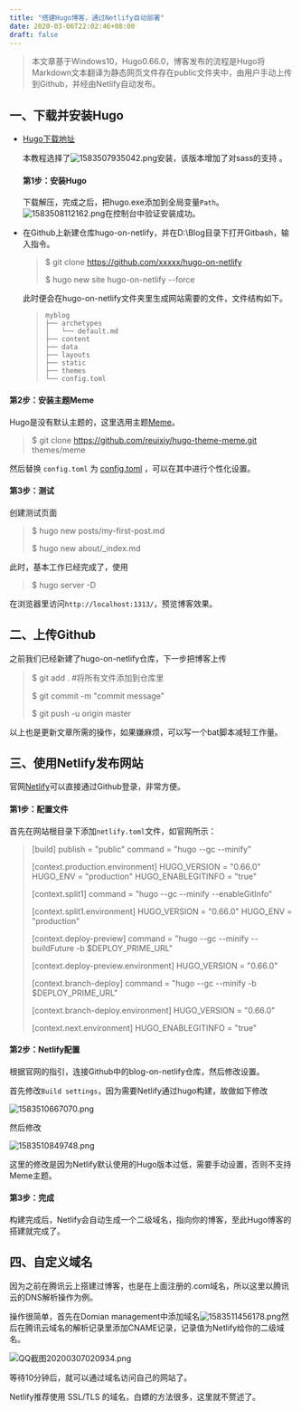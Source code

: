 ```yaml
---
title: "搭建Hugo博客，通过Netlify自动部署"
date: 2020-03-06T22:02:46+08:00
draft: false
---
```


> 本文章基于Windows10，Hugo0.66.0，博客发布的流程是Hugo将Markdown文本翻译为静态网页文件存在public文件夹中，由用户手动上传到Github，并经由Netlify自动发布。

## 一、下载并安装Hugo

- [Hugo下载地址](https://github.com/gohugoio/hugo/releases)

  本教程选择了![1583507935042.png](https://i.loli.net/2020/03/07/zT8oSZCOAib1q4J.png)安装，该版本增加了对sass的支持 。

  #### 第1步：安装Hugo

  下载解压，完成之后，把hugo.exe添加到全局变量```Path```。![1583508112162.png](https://i.loli.net/2020/03/07/LPQvA3RNwEGMJhm.png)在控制台中验证安装成功。

- 在Github上新建仓库hugo-on-netlify，并在D:\Blog目录下打开Gitbash，输入指令。

  > $ git clone  https://github.com/xxxxx/hugo-on-netlify
  >
  > $ hugo new site hugo-on-netlify --force

  此时便会在hugo-on-netlify文件夹里生成网站需要的文件，文件结构如下。

  > ```
  > myblog
  > ├── archetypes
  > │   └── default.md
  > ├── content
  > ├── data
  > ├── layouts
  > ├── static
  > ├── themes
  > └── config.toml
  > ```

#### 第2步：安装主题Meme

Hugo是没有默认主题的，这里选用主题[Meme]( https://github.com/reuixiy/hugo-theme-meme )。

> $ git clone  https://github.com/reuixiy/hugo-theme-meme.git themes/meme

然后替换 `config.toml` 为 [config.toml]( https://github.com/reuixiy/hugo-theme-meme/blob/master/config-examples/zh-cn/config.toml) ，可以在其中进行个性化设置。

#### 第3步：测试

创建测试页面

> $ hugo new posts/my-first-post.md
>
> $ hugo new about/_index.md

此时，基本工作已经完成了，使用

> $ hugo server -D

在浏览器里访问```http://localhost:1313/```，预览博客效果。



## 二、上传Github

之前我们已经新建了hugo-on-netlify仓库，下一步把博客上传

> $ git add .  #将所有文件添加到仓库里
>
> $ git commit -m "commit message"
>
> $ git push -u origin master

以上也是更新文章所需的操作，如果嫌麻烦，可以写一个bat脚本减轻工作量。

## 三、使用Netlify发布网站

官网[Netlify](https://www.netlify.com/)可以直接通过Github登录，非常方便。

#### 第1步：配置文件

首先在网站根目录下添加```netlify.toml```文件，如官网所示：

> [build]
> publish = "public"
> command = "hugo --gc --minify"
>
> [context.production.environment]
> HUGO_VERSION = "0.66.0"
> HUGO_ENV = "production"
> HUGO_ENABLEGITINFO = "true"
>
> [context.split1]
> command = "hugo --gc --minify --enableGitInfo"
>
> [context.split1.environment]
> HUGO_VERSION = "0.66.0"
> HUGO_ENV = "production"
>
> [context.deploy-preview]
> command = "hugo --gc --minify --buildFuture -b $DEPLOY_PRIME_URL"
>
> [context.deploy-preview.environment]
> HUGO_VERSION = "0.66.0"
>
> [context.branch-deploy]
> command = "hugo --gc --minify -b $DEPLOY_PRIME_URL"
>
> [context.branch-deploy.environment]
> HUGO_VERSION = "0.66.0"
>
> [context.next.environment]
> HUGO_ENABLEGITINFO = "true"

#### 第2步：Netlify配置

根据官网的指引，连接Github中的blog-on-netlify仓库，然后修改设置。

首先修改```Build settings```，因为需要Netlify通过hugo构建，故做如下修改

![1583510667070.png](https://i.loli.net/2020/03/07/Cms9vcMBQaoZxfO.png)

然后修改

![1583510849748.png](https://i.loli.net/2020/03/07/nEK6tA4o2NzQyGq.png)

这里的修改是因为Netlify默认使用的Hugo版本过低，需要手动设置，否则不支持Meme主题。

#### 第3步：完成

构建完成后，Netlify会自动生成一个二级域名，指向你的博客，至此Hugo博客的搭建就完成了。

## 四、自定义域名

因为之前在腾讯云上搭建过博客，也是在上面注册的.com域名，所以这里以腾讯云的DNS解析操作为例。

操作很简单，首先在Domian management中添加域名![1583511456178.png](https://i.loli.net/2020/03/07/QN67BfgvWCZuHFE.png)然后在腾讯云域名的解析记录里添加CNAME记录，记录值为Netlify给你的二级域名。

![QQ截图20200307020934.png](https://i.loli.net/2020/03/07/ZdINDepGwi3Q5Ur.png)

等待10分钟后，就可以通过域名访问自己的网站了。

Netlify推荐使用 SSL/TLS 的域名，白嫖的方法很多，这里就不赘述了。